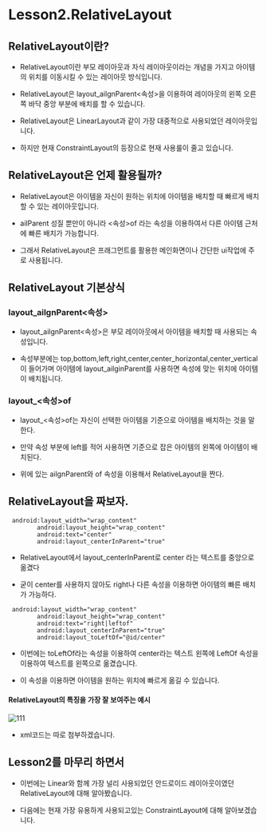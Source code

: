 # Lesson2.RelativeLayout

## RelativeLayout이란?

* RelativeLayout이란 부모 레이아웃과 자식 레이아웃이라는 개념을 가지고 아이템의 위치를 이동시킬 수 있는 레이아웃 방식입니다.

* RelativeLayout은 layout_ailgnParent<속성>을 이용하여 레이아웃의 왼쪽 오른쪽 바닥 중앙 부분에 배치를 할 수 있습니다.

* RelativeLayout은 LinearLayout과 같이 가장 대중적으로 사용되었던 레이아웃입니다.

* 하지만 현재 ConstraintLayout의 등장으로 현재 사용룰이 줄고 있습니다.

## RelativeLayout은 언제 활용될까?

*  RelativeLayout은 아이템을 자신이 원하는 위치에 아이템을 배치할 때 빠르게 배치할 수 있는 레이아웃입니다.

* ailParent 성질 뿐만이 아니라 <속성>of 라는 속성을 이용하여서 다른 아이템 근처에 빠른 배치가 가능합니다.

* 그래서 RelativeLayout은 프래그먼트를 활용한 메인화면이나 간단한 ui작업에 주로 사용됩니다.

## RelativeLayout 기본상식

### layout_ailgnParent<속성>

* layout_ailgnParent<속성>은 부모 레이아웃에서 아이템을 배치할 때 사용되는 속성입니다.

* 속성부분에는 top,bottom,left,right,center,center_horizontal,center_vertical이 들어가며 아이템에 layout_ailginParent를 사용하면 속성에 맞는 위치에 아이템이 배치됩니다.

### layout_<속성>of

* layout_<속성>of는 자신이 선택한 아이템을 기준으로 아이템을 배치하는 것을 말한다.

* 만약 속성 부분에 left를 적어 사용하면 기준으로 잡은 아이템의 왼쪽에 아이템이 배치된다.

* 위에 있는 ailgnParent와 of 속성을 이용해서 RelativeLayout을 짠다.

## RelativeLayout을 짜보자.

<pre><code> android:layout_width="wrap_content"
        android:layout_height="wrap_content"
        android:text="center"
        android:layout_centerInParent="true"</code></pre>

* RelativeLayout에서 layout_centerInParent로 center 라는 텍스트를 중앙으로 옮겼다

* 굳이 center를 사용하지 않아도 right나 다른 속성을 이용하면 아이템의 빠른 배치가 가능하다.

<pre><code> android:layout_width="wrap_content"
        android:layout_height="wrap_content"
        android:text="right|leftof" 
        android:layout_centerInParent="true"
        android:layout_toLeftOf="@id/center"</code></pre>

* 이번에는 toLeftOf라는 속성을 이용하여 center라는 텍스트 왼쪽에 LeftOf 속성을 이용하여 텍스트를 왼쪽으로 옮겼습니다.

* 이 속성을 이용하면 아이템을 원하는 위치에 빠르게 옮길 수 있습니다.

#### RelativeLayout의 특징을 가장 잘 보여주는 예시
![111](https://user-images.githubusercontent.com/26649912/45927964-df684980-bf76-11e8-96b2-e380a13a4d09.PNG)

* xml코드는 따로 첨부하겠습니다.

## Lesson2를 마무리 하면서

* 이번에는 Linear와 함께 가장 널리 사용되었던 안드로이드 레이아웃이였던 RelativeLayout에 대해 알아봤습니다.

* 다음에는 현재 가장 유용하게 사용되고있는 ConstraintLayout에 대해 알아보겠습니다.
